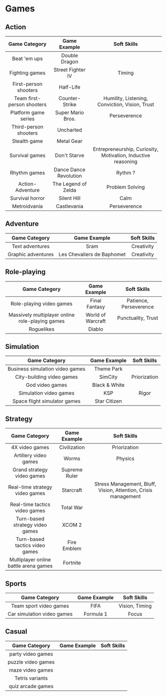 # Games

## Action
| Game Category              | Game Example           | Soft Skills |
|:--------------------------:|:----------------------:|:-----------:|
| Beat 'em ups               | Double Dragon          |             |
| Fighting games             | Street Fighter IV      | Timing            |
| First-person shooters      | Half-Life              | |
| Team first-person shooters | Counter-Strike         |  Humility, Listening, Conviction, Vision, Trust           |
| Platform game series       | Super Mario Bros.      | Perseverence            |
| Third-person shooters      | Uncharted              |             |
| Stealth game               | Metal Gear             |             |
| Survival games             | Don't Starve           | Entrepreneurship, Curiosity, Motivation, Inductive reasoning           |
| Rhythm games               | Dance Dance Revolution | Rythm ?            |
| Action-Adventure           | The Legend of Zelda    | Problem Solving |
| Survival horror            | Silent Hill            | Calm            |
| Metroidvania               | Castlevania            | Perseverence             |

## Adventure
| Game Category           | Game Example               | Soft Skills |
|:-----------------------:|:--------------------------:|:-----------:|
| Text adventures         | Sram                       | Creativity            |
| Graphic adventures      | Les Chevaliers de Baphomet | Creativity            |


## Role-playing
| Game Category                                   | Game Example      | Soft Skills |
|:-----------------------------------------------:|:-----------------:|:-----------:|
| Role-playing video games                        | Final Fantasy     | Patience, Perseverence            |
| Massively multiplayer online role-playing games | World of Warcraft | Punctuality, Trust            |
| Roguelikes                                      | Diablo            |             |

## Simulation
| Game Category                   | Game Example   | Soft Skills |
|:-------------------------------:|:--------------:|:-----------:|
| Business simulation video games | Theme Park     |             |
| City-building video games       | SimCity        | Priorization            |
| God video games                 | Black & White  |             |
| Simulation video games          | KSP            | Rigor            |
| Space flight simulator games    | Star Citizen   |             |

## Strategy
| Game Category                         | Game Example   | Soft Skills |
|:-------------------------------------:|:--------------:|:-----------:|
| 4X video games                        | Civilization   | Priorization            |
| Artillery video games                 | Worms          | Physics            |
| Grand strategy video games            | Supreme Ruler  |             |
| Real-time strategy video games        | Starcraft      | Stress Management, Bluff, Vision, Attention, Crisis management           |
| Real-time tactics video games         | Total War      |             |
| Turn-based strategy video games       | XCOM 2         |             |
| Turn-based tactics video games        | Fire Emblem    |             |
| Multiplayer online battle arena games | Fortnite       |             |

## Sports
| Game Category           | Game Example   | Soft Skills |
|:-----------------------:|:--------------:|:-----------:|
| Team sport video games    | FIFA           | Vision, Timing            |
| Car simulation video games | Formula 1       | Focus            |

## Casual
| Game Category      | Game Example   | Soft Skills |
|:------------------:|:--------------:|:-----------:|
| party video games  |                |             |
| puzzle video games |                |             |
| maze video games   |                |             |
| Tetris variants    |                |             |
| quiz arcade games  |                |             |
